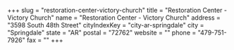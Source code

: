 +++
slug = "restoration-center-victory-church"
title = "Restoration Center - Victory Church"
name = "Restoration Center - Victory Church"
address = "3598 South 48th Street"
cityIndexKey = "city-ar-springdale"
city = "Springdale"
state = "AR"
postal = "72762"
website = ""
phone = "479-751-7926"
fax = ""
+++
